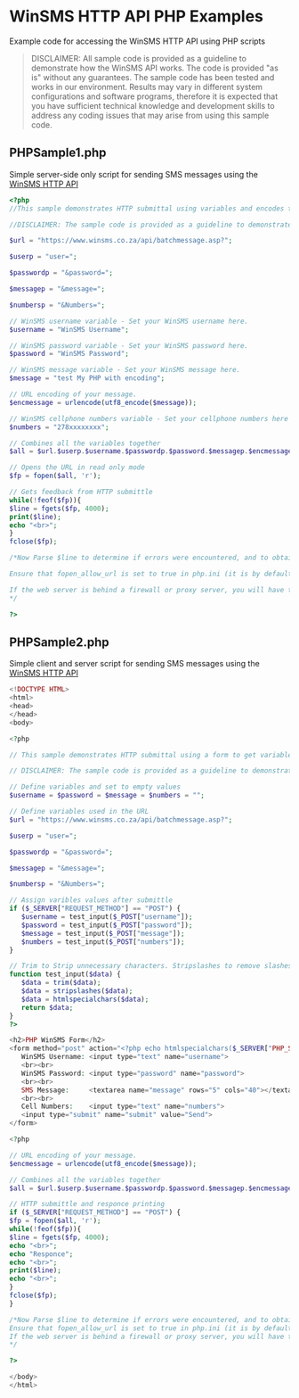 # WinSMS HTTP API PHP Examples
Example code for accessing the WinSMS HTTP API using PHP scripts

> DISCLAIMER: All sample code is provided as a guideline to demonstrate how the WinSMS API works. The code is provided "as is" without any guarantees. The sample code has been tested and works in our environment. Results may vary in different system configurations and software programs, therefore it is expected that you have sufficient technical knowledge and development skills to address any coding issues that may arise from using this sample code.

## PHPSample1.php
Simple server-side only script for sending SMS messages using the <a href="https://www.winsms.co.za/api/httpdocs/"  target="_blank">WinSMS HTTP API</a>
```php
<?php
//This sample demonstrates HTTP submittal using variables and encodes the SMS message before submittal.

//DISCLAIMER: The sample code is provided as a guideline to demonstrate how our API works. The code is provided "as is" without any guarantees. The sample code has been tested and works in our environment, results may vary in different system configurations and software programs therefore it is expected that you have sufficient technical knowledge and development skills to address any coding issues that may arise from using this sample code.

$url = "https://www.winsms.co.za/api/batchmessage.asp?";

$userp = "user=";

$passwordp = "&password=";

$messagep = "&message=";

$numbersp = "&Numbers=";

// WinSMS username variable - Set your WinSMS username here.
$username = "WinSMS Username";

// WinSMS password variable - Set your WinSMS password here.
$password = "WinSMS Password"; 

// WinSMS message variable - Set your WinSMS message here.
$message = "test My PHP with encoding";

// URL encoding of your message.
$encmessage = urlencode(utf8_encode($message));

// WinSMS cellphone numbers variable - Set your cellphone numbers here separated with a ;
$numbers = "278xxxxxxxx";

// Combines all the variables together
$all = $url.$userp.$username.$passwordp.$password.$messagep.$encmessage.$numbersp.$numbers;

// Opens the URL in read only mode
$fp = fopen($all, 'r');

// Gets feedback from HTTP submittle
while(!feof($fp)){
$line = fgets($fp, 4000);
print($line);
echo "<br>";
}
fclose($fp);

/*Now Parse $line to determine if errors were encountered, and to obtain the Server ID for each message sent.

Ensure that fopen_allow_url is set to true in php.ini (it is by default).

If the web server is behind a firewall or proxy server, you will have to open it for the php script, or alternatively look into setting the proxy settings for authentication in the .php script.
*/

?>
```

## PHPSample2.php
Simple client and server script for sending SMS messages using the <a href="https://www.winsms.co.za/api/httpdocs/"  target="_blank">WinSMS HTTP API</a>
```php
<!DOCTYPE HTML> 
<html>
<head>
</head>
<body> 

<?php

// This sample demonstrates HTTP submittal using a form to get variables and encodes the SMS message before submittal.

// DISCLAIMER: The sample code is provided as a guideline to demonstrate how our API works. The code is provided "as is" without any guarantees. The sample code has been tested and works in our environment, results may vary in different system configurations and software programs therefore it is expected that you have sufficient technical knowledge and development skills to address any coding issues that may arise from using this sample code.

// Define variables and set to empty values
$username = $password = $message = $numbers = "";

// Define variables used in the URL
$url = "https://www.winsms.co.za/api/batchmessage.asp?";

$userp = "user=";

$passwordp = "&password=";

$messagep = "&message=";

$numbersp = "&Numbers=";

// Assign varibles values after submittle
if ($_SERVER["REQUEST_METHOD"] == "POST") {
   $username = test_input($_POST["username"]);
   $password = test_input($_POST["password"]);
   $message = test_input($_POST["message"]);
   $numbers = test_input($_POST["numbers"]);
}

// Trim to Strip unnecessary characters. Stripslashes to remove slashes. htmlspecialchars to stop scripts executing.
function test_input($data) {
   $data = trim($data);
   $data = stripslashes($data);
   $data = htmlspecialchars($data);
   return $data;
}
?>

<h2>PHP WinSMS Form</h2>
<form method="post" action="<?php echo htmlspecialchars($_SERVER["PHP_SELF"]);?>"> 
   WinSMS Username: <input type="text" name="username">
   <br><br>
   WinSMS Password: <input type="password" name="password">
   <br><br>
   SMS Message:     <textarea name="message" rows="5" cols="40"></textarea>
   <br><br>
   Cell Numbers:    <input type="text" name="numbers">
   <input type="submit" name="submit" value="Send">
</form>

<?php

// URL encoding of your message.
$encmessage = urlencode(utf8_encode($message));

// Combines all the variables together
$all = $url.$userp.$username.$passwordp.$password.$messagep.$encmessage.$numbersp.$numbers;

// HTTP submittle and responce printing
if ($_SERVER["REQUEST_METHOD"] == "POST") {
$fp = fopen($all, 'r');
while(!feof($fp)){
$line = fgets($fp, 4000);
echo "<br>";
echo "Responce";
echo "<br>";
print($line);
echo "<br>";
}
fclose($fp);
}

/*Now Parse $line to determine if errors were encountered, and to obtain the Server ID for each message sent.
Ensure that fopen_allow_url is set to true in php.ini (it is by default).
If the web server is behind a firewall or proxy server, you will have to open it for the php script, or alternatively look into setting the proxy settings for authentication in the .php script.
*/

?>

</body>
</html>
```
